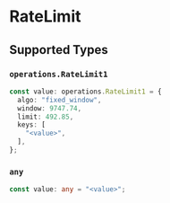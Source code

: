 # RateLimit


## Supported Types

### `operations.RateLimit1`

```typescript
const value: operations.RateLimit1 = {
  algo: "fixed_window",
  window: 9747.74,
  limit: 492.85,
  keys: [
    "<value>",
  ],
};
```

### `any`

```typescript
const value: any = "<value>";
```

